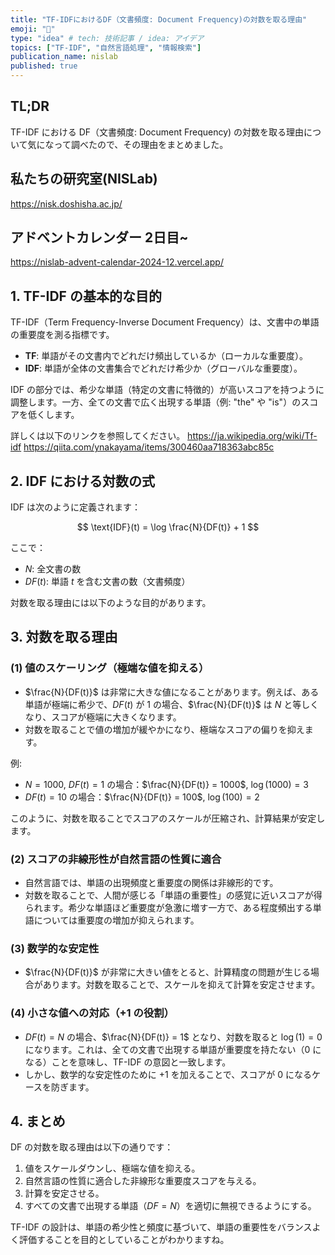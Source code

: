 ```yaml
---
title: "TF-IDFにおけるDF（文書頻度: Document Frequency)の対数を取る理由"
emoji: "🫠"
type: "idea" # tech: 技術記事 / idea: アイデア
topics: ["TF-IDF", "自然言語処理", "情報検索"]
publication_name: nislab
published: true
---
```


## TL;DR

TF-IDF における DF（文書頻度: Document Frequency) の対数を取る理由について気になって調べたので、その理由をまとめました。

## 私たちの研究室(NISLab)

https://nisk.doshisha.ac.jp/

## アドベントカレンダー 2日目~

https://nislab-advent-calendar-2024-12.vercel.app/

## 1. TF-IDF の基本的な目的

TF-IDF（Term Frequency-Inverse Document Frequency）は、文書中の単語の重要度を測る指標です。

- **TF**: 単語がその文書内でどれだけ頻出しているか（ローカルな重要度）。
- **IDF**: 単語が全体の文書集合でどれだけ希少か（グローバルな重要度）。

IDF の部分では、希少な単語（特定の文書に特徴的）が高いスコアを持つように調整します。一方、全ての文書で広く出現する単語（例: "the" や "is"）のスコアを低くします。

詳しくは以下のリンクを参照してください。
https://ja.wikipedia.org/wiki/Tf-idf
https://qiita.com/ynakayama/items/300460aa718363abc85c

## 2. IDF における対数の式

IDF は次のように定義されます：

$$
\text{IDF}(t) = \log \frac{N}{DF(t)} + 1
$$

ここで：

- $N$: 全文書の数
- $DF(t)$: 単語 $t$ を含む文書の数（文書頻度）

対数を取る理由には以下のような目的があります。

## 3. 対数を取る理由

### (1) 値のスケーリング（極端な値を抑える）

- $\frac{N}{DF(t)}$ は非常に大きな値になることがあります。例えば、ある単語が極端に希少で、$DF(t)$ が 1 の場合、$\frac{N}{DF(t)}$ は $N$ と等しくなり、スコアが極端に大きくなります。
- 対数を取ることで値の増加が緩やかになり、極端なスコアの偏りを抑えます。

例:

- $N = 1000$, $DF(t) = 1$ の場合：$\frac{N}{DF(t)} = 1000$, $\log(1000) = 3$
- $DF(t) = 10$ の場合：$\frac{N}{DF(t)} = 100$, $\log(100) = 2$

このように、対数を取ることでスコアのスケールが圧縮され、計算結果が安定します。

### (2) スコアの非線形性が自然言語の性質に適合

- 自然言語では、単語の出現頻度と重要度の関係は非線形的です。
- 対数を取ることで、人間が感じる「単語の重要性」の感覚に近いスコアが得られます。希少な単語ほど重要度が急激に増す一方で、ある程度頻出する単語については重要度の増加が抑えられます。

### (3) 数学的な安定性

- $\frac{N}{DF(t)}$ が非常に大きい値をとると、計算精度の問題が生じる場合があります。対数を取ることで、スケールを抑えて計算を安定させます。

### (4) 小さな値への対応（+1 の役割）

- $DF(t) = N$ の場合、$\frac{N}{DF(t)} = 1$ となり、対数を取ると $\log(1) = 0$ になります。これは、全ての文書で出現する単語が重要度を持たない（0 になる）ことを意味し、TF-IDF の意図と一致します。
- しかし、数学的な安定性のために $+1$ を加えることで、スコアが 0 になるケースを防ぎます。

## 4. まとめ

DF の対数を取る理由は以下の通りです：

1. 値をスケールダウンし、極端な値を抑える。
2. 自然言語の性質に適合した非線形な重要度スコアを与える。
3. 計算を安定させる。
4. すべての文書で出現する単語（$DF = N$）を適切に無視できるようにする。

TF-IDF の設計は、単語の希少性と頻度に基づいて、単語の重要性をバランスよく評価することを目的としていることがわかりますね。
